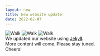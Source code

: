```yaml
---
layout: new
title: New website update!
date: 2022-02-07
---
```


<img src="https://dotgears.com/img/walk.gif" alt="Walk">
<img src="https://dotgears.com/img/walk.gif" alt="Walk">
<img src="https://dotgears.com/img/walk.gif" alt="Walk"><br>
We updated our website using <a href="https://jekyllrb.com/">Jekyll</a>.<br>
More content will come. Please stay tuned.<br>
Cheers!
